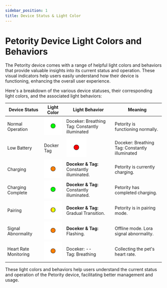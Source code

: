 ```yaml
---
sidebar_position: 1
title: Device Status & Light Color
---
```


# Petority Device Light Colors and Behaviors
The Petority device comes with a range of helpful light colors and behaviors that provide valuable insights into its current status and operation. These visual indicators help users easily understand how their device is functioning, enhancing the overall user experience.

Here's a breakdown of the various device statuses, their corresponding light colors, and the associated light behaviors:

| Device Status  | Light Color | Light Behavior |  Meaning |
| ----------- | ----------- |----------- |----------- |
| Normal Operation | ![battery](/img/device/green.png) | Doceker: Breathing<br>Tag: Constantly illuminated  |  Petority is functioning normally.     |
| Low Battery | Docker Tag | ![battery](/img/device/red.png) |Doceker: Breathing<br>Tag: Constantly illuminated |  Petority's battery is running low.      | 
| Charging   | ![battery](/img/device/orange.png)  | **Doceker & Tag:** Constantly illuminated.   |  Petority is currently charging.   | 
| Charging Complete  | ![battery](/img/device/green.png)  | **Doceker & Tag:** Constantly illuminated. |  Petority has completed charging.      | 
| Pairing | ![battery](/img/device/gradual-change.png)  | **Doceker & Tag:** Gradual Transition.   |  Petority is in pairing mode.    |
| Signal Abnormality | ![battery](/img/device/orange.png)  | **Doceker & Tag:** Flashing. | Offline mode. Lora signal abnormality. | 
| Heart Rate Monitoring |  ![battery](/img/device/orange.png)  | Doceker: --<br>Tag: Breathing | Collecting the pet's heart rate. | 

These light colors and behaviors help users understand the current status and operation of the Petority device, facilitating better management and usage.


